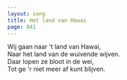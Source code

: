 ```yaml
---
layout: song
title: Het land van Hawai
page: 841
---
```


Wij gaan naar 't land van Hawai,  
Naar het land van de wuivende wijven.  
Daar lopen ze bloot in de wei,  
Tot ge 'r niet meer af kunt blijven.  
